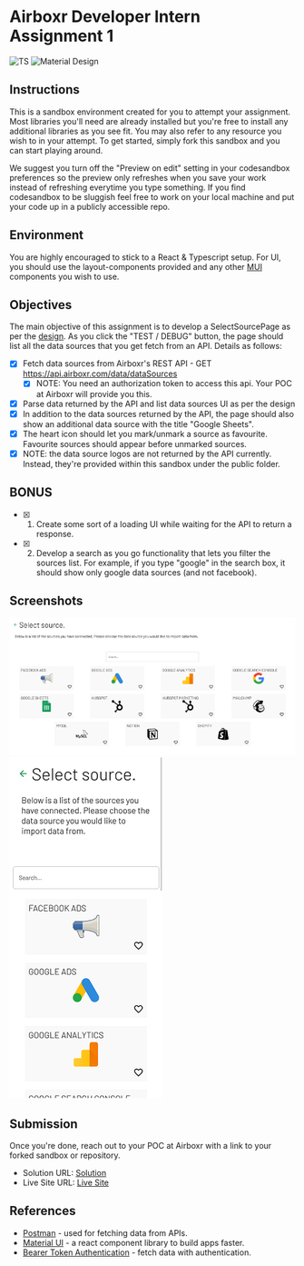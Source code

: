 # Airboxr Developer Intern Assignment 1

![TS](https://img.shields.io/badge/-TypeScript-3178C6?logo=typescript&logoColor=black&logoWidth=25&style=flat-square)
![Material Design](https://img.shields.io/badge/-Material_Design-000?logo=materialdesign&logoColor=757575&logoWidth=25)

## Instructions

This is a sandbox environment created for you to attempt your assignment. Most libraries you'll need are already installed but you're free to install any additional libraries as you see fit. You may also refer to any resource you wish to in your attempt. To get started, simply fork this sandbox and you can start playing around.

We suggest you turn off the "Preview on edit" setting in your codesandbox preferences so the preview only refreshes when you save your work instead of refreshing everytime you type something. If you find codesandbox to be sluggish feel free to work on your local machine and put your code up in a publicly accessible repo.

## Environment

You are highly encouraged to stick to a React & Typescript setup. For UI, you should use the layout-components provided and any other [MUI](https://material-ui.com/) components you wish to use.

## Objectives

The main objective of this assignment is to develop a SelectSourcePage as per the [design](https://drive.google.com/file/d/1aqTierO6Pgvbpn_UkS5Ry9vIXXmy3W-H/view). As you click the "TEST / DEBUG" button, the page should list all the data sources that you get fetch from an API. Details as follows:

- [x] Fetch data sources from Airboxr's REST API - GET https://api.airboxr.com/data/dataSources
  - [x] NOTE: You need an authorization token to access this api. Your POC at Airboxr will provide you this.
- [x] Parse data returned by the API and list data sources UI as per the design
- [x] In addition to the data sources returned by the API, the page should also show an additional data source with the title "Google Sheets".
- [x] The heart icon should let you mark/unmark a source as favourite. Favourite sources should appear before unmarked sources.
- [x] NOTE: the data source logos are not returned by the API currently. Instead, they're provided within this sandbox under the public folder.

## BONUS

- [x] 1. Create some sort of a loading UI while waiting for the API to return a response.
- [x] 2. Develop a search as you go functionality that lets you filter the sources list. For example, if you type "google" in the search box, it should show only google data sources (and not facebook).

## Screenshots

![Desktop Solution](./images/desktop-solution.png) \
![Mobile Solution](./images/mobile-solution.png)

## Submission

Once you're done, reach out to your POC at Airboxr with a link to your forked sandbox or repository.

- Solution URL: [Solution](https://github.com/fidellim/Airboxr-Developer-Assignment)
- Live Site URL: [Live Site](https://airboxr-intern-assignment-fidellim.netlify.app/)

## References

- [Postman](https://www.postman.com/) - used for fetching data from APIs.
- [Material UI](https://mui.com/) - a react component library to build apps faster.
- [Bearer Token Authentication](https://youtu.be/PPi9teNKRHY) - fetch data with authentication.
